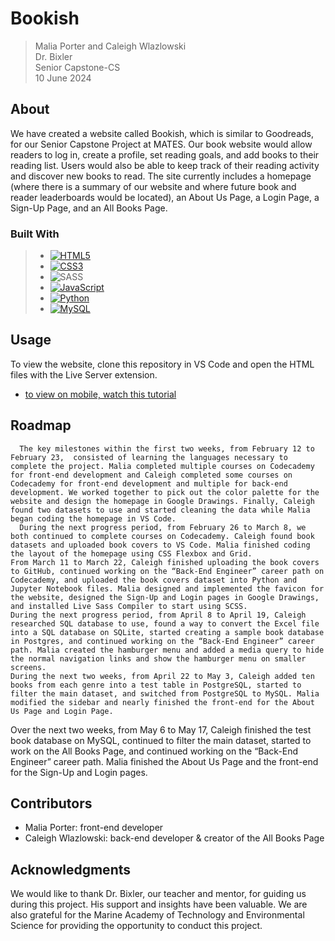 # Bookish
> Malia Porter and Caleigh Wlazlowski\
> Dr. Bixler\
> Senior Capstone-CS\
> 10 June 2024
      
## About
We have created a website called Bookish, which is similar to Goodreads, for our Senior Capstone Project at MATES. Our book website would allow readers to log in, create a profile, set reading goals, and add books to their reading list. Users would also be able to keep track of their reading activity and discover new books to read. The site currently includes a homepage (where there is a summary of our website and where future book and reader leaderboards would be located), an About Us Page, a Login Page, a Sign-Up Page, and an All Books Page.

### Built With
> - [![HTML5](https://img.shields.io/badge/html5-e54d26?style=for-the-badge&logo=html5&logoColor=white)](https://www.w3.org/html/)
> - [![CSS3](https://img.shields.io/badge/css3-2a65f1?style=for-the-badge&logo=css3&logoColor=white)](https://www.w3.org/Style/CSS/)
> - ![SASS](https://img.shields.io/badge/SASS-hotpink.svg?style=for-the-badge&logo=SASS&logoColor=white)
> - [![JavaScript](https://img.shields.io/badge/JavaScript-323330?style=for-the-badge&logo=javascript&logoColor=F7DF1E)](https://www.javascript.com/)
> - [![Python](https://img.shields.io/badge/python-4381B2?style=for-the-badge&logo=python&logoColor=white)](https://www.python.org/)
> - [![MySQL](https://img.shields.io/badge/mysql-00618b?style=for-the-badge&logo=mysql&logoColor=white)](https://www.mysql.com/)
## Usage
To view the website, clone this repository in VS Code and open the HTML files with the Live Server extension.
 - [to view on mobile, watch this tutorial](https://youtu.be/KI29qb0xcsM?si=aacFwi27LA1Mr5DR)

## Roadmap
      The key milestones within the first two weeks, from February 12 to February 23,  consisted of learning the languages necessary to complete the project. Malia completed multiple courses on Codecademy for front-end development and Caleigh completed some courses on Codecademy for front-end development and multiple for back-end development. We worked together to pick out the color palette for the website and design the homepage in Google Drawings. Finally, Caleigh found two datasets to use and started cleaning the data while Malia began coding the homepage in VS Code.
      During the next progress period, from February 26 to March 8, we both continued to complete courses on Codecademy. Caleigh found book datasets and uploaded book covers to VS Code. Malia finished coding the layout of the homepage using CSS Flexbox and Grid.
	From March 11 to March 22, Caleigh finished uploading the book covers to GitHub, continued working on the “Back-End Engineer” career path on Codecademy, and uploaded the book covers dataset into Python and Jupyter Notebook files. Malia designed and implemented the favicon for the website, designed the Sign-Up and Login pages in Google Drawings, and installed Live Sass Compiler to start using SCSS.
	During the next progress period, from April 8 to April 19, Caleigh researched SQL database to use, found a way to convert the Excel file into a SQL database on SQLite, started creating a sample book database in Postgres, and continued working on the “Back-End Engineer” career path. Malia created the hamburger menu and added a media query to hide the normal navigation links and show the hamburger menu on smaller screens.
	During the next two weeks, from April 22 to May 3, Caleigh added ten books from each genre into a test table in PostgreSQL, started to filter the main dataset, and switched from PostgreSQL to MySQL. Malia modified the sidebar and nearly finished the front-end for the About Us Page and Login Page. 
Over the next two weeks, from May 6 to May 17, Caleigh finished the test book database on MySQL, continued to filter the main dataset, started to work on the All Books Page, and continued working on the “Back-End Engineer” career path. Malia finished the About Us Page and the front-end for the Sign-Up and Login pages.

## Contributors
 - Malia Porter: front-end developer
 - Caleigh Wlazlowski: back-end developer & creator of the All Books Page

## Acknowledgments
We would like to thank Dr. Bixler, our teacher and mentor, for guiding us during this project. His support and insights have been valuable. We are also grateful for the Marine Academy of Technology and Environmental Science for providing the opportunity to conduct this project.
